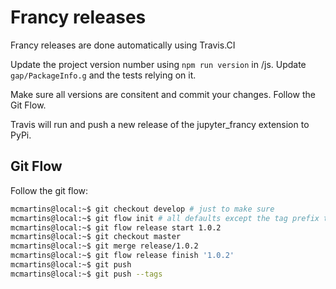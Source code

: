 # Francy releases

Francy releases are done automatically using Travis.CI

Update the project version number using `npm run version` in /js. 
Update `gap/PackageInfo.g` and the tests relying on it.

Make sure all versions are consitent and commit your changes. Follow the Git Flow.

Travis will run and push a new release of the jupyter_francy extension to PyPi.

## Git Flow

Follow the git flow:

```bash
mcmartins@local:~$ git checkout develop # just to make sure
mcmartins@local:~$ git flow init # all defaults except the tag prefix that should be 'v'
mcmartins@local:~$ git flow release start 1.0.2
mcmartins@local:~$ git checkout master
mcmartins@local:~$ git merge release/1.0.2
mcmartins@local:~$ git flow release finish '1.0.2'
mcmartins@local:~$ git push
mcmartins@local:~$ git push --tags
```
